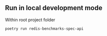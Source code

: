 
## Run in local development mode

Within root project folder
```
poetry run redis-benchmarks-spec-api
```
